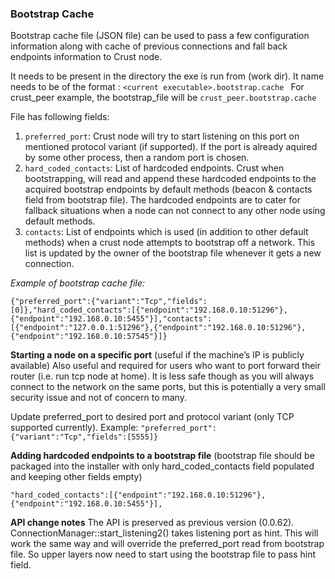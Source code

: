### Bootstrap Cache
Bootstrap cache file (JSON file) can be used to pass a few configuration information along with cache of previous connections and fall back endpoints information to Crust node.

It needs to be present in the directory the exe is run from (work dir). It name needs to be of the format :
`<current executable>.bootstrap.cache `
For crust_peer example, the bootstrap_file will be `crust_peer.bootstrap.cache`

File has following fields:
1. `preferred_port`: Crust node will try to start listening on this port on mentioned protocol variant (if supported). If the port is already aquired by some other process, then a random port is chosen.
2.  `hard_coded_contacts`: List of hardcoded endpoints. Crust when bootstrapping, will read and append these hardcoded endpoints to the acquired bootstrap endpoints by default methods (beacon & contacts field from bootstrap file). The hardcoded endpoints are to cater for fallback situations when a node can not connect to any other node using default methods.
3.  `contacts`: List of endpoints which is used (in addition to other default methods) when a crust node attempts to bootstrap off a network. This list is updated by the owner of the bootstrap file whenever it gets a new connection.

*Example of bootstrap cache file:*
```
{"preferred_port":{"variant":"Tcp","fields":[0]},"hard_coded_contacts":[{"endpoint":"192.168.0.10:51296"},{"endpoint":"192.168.0.10:5455"}],"contacts":[{"endpoint":"127.0.0.1:51296"},{"endpoint":"192.168.0.10:51296"},{"endpoint":"192.168.0.10:57545"}]}
```

**Starting a node on a specific port** (useful if the machine’s IP is publicly available)
Also useful and required for users who want to port forward their router (i.e. run tcp node at home). It is less safe though as you will always connect to the network on the same ports, but this is potentially a very small security issue and not of concern to many.

Update preferred_port to desired port and protocol variant (only TCP supported currently).
Example:  ``` "preferred_port":{"variant":"Tcp","fields":[5555]} ```

**Adding hardcoded endpoints to a bootstrap file** (bootstrap file should be packaged into the installer with only hard_coded_contacts field populated and keeping other fields empty)

```
"hard_coded_contacts":[{"endpoint":"192.168.0.10:51296"},{"endpoint":"192.168.0.10:5455"}],
```

**API change notes**
The API is preserved as previous version (0.0.62). ConnectionManager::start_listening2()  takes listening port as hint. This will work the same way and will override the preferred_port read from bootstrap file. So upper layers now need to start using the bootstrap file to pass hint field.
